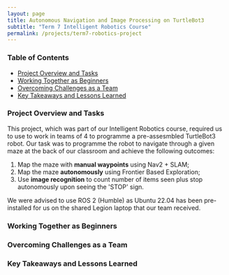 ```yaml
---
layout: page
title: Autonomous Navigation and Image Processing on TurtleBot3
subtitle: "Term 7 Intelligent Robotics Course"
permalink: /projects/term7-robotics-project
---
```

### Table of Contents
- [Project Overview and Tasks](#project-overview-and-tasks)
- [Working Together as Beginners](#working-together-as-beginners)
- [Overcoming Challenges as a Team](#overcoming-challenges-as-a-team)
- [Key Takeaways and Lessons Learned](#key-takeaways-and-lessons-learned)

### Project Overview and Tasks
This project, which was part of our Intelligent Robotics course, required us to use to work in teams of 4 to programme a pre-assesmbled TurtleBot3 robot. Our task was to programme the robot to navigate through a given maze at the back of our classroom and achieve the following outcomes:

1. Map the maze with **manual waypoints** using Nav2 + SLAM;
2. Map the maze **autonomously** using Frontier Based Exploration;
3. Use **image recognition** to count number of items seen plus stop autonomously upon seeing the 'STOP' sign.

We were advised to use ROS 2 (Humble) as Ubuntu 22.04 has been pre-installed for us on the shared Legion laptop that our team received. 

### Working Together as Beginners

### Overcoming Challenges as a Team


### Key Takeaways and Lessons Learned